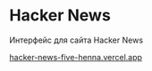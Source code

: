 # Hacker News

Интерфейс для сайта Hacker News

[hacker-news-five-henna.vercel.app](https://hacker-news-five-henna.vercel.app/)
